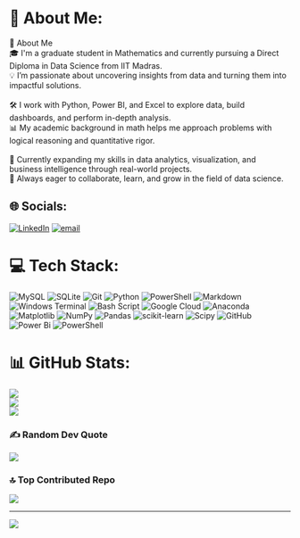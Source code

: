 # 💫 About Me:
👋 About Me<br>🎓 I'm a graduate student in Mathematics and currently pursuing a Direct Diploma in Data Science from IIT Madras.<br>💡 I’m passionate about uncovering insights from data and turning them into impactful solutions.<br><br>🛠️ I work with Python, Power BI, and Excel to explore data, build dashboards, and perform in-depth analysis.<br>📊 My academic background in math helps me approach problems with logical reasoning and quantitative rigor.<br><br>🌱 Currently expanding my skills in data analytics, visualization, and business intelligence through real-world projects.<br>🚀 Always eager to collaborate, learn, and grow in the field of data science.


## 🌐 Socials:
[![LinkedIn](https://img.shields.io/badge/LinkedIn-%230077B5.svg?logo=linkedin&logoColor=white)](https://www.linkedin.com/in/banani-mallick-155320235/) [![email](https://img.shields.io/badge/Email-D14836?logo=gmail&logoColor=white)](mailto:bananiiitm2025@gmail.com) 

# 💻 Tech Stack:
![MySQL](https://img.shields.io/badge/mysql-4479A1.svg?style=for-the-badge&logo=mysql&logoColor=white) ![SQLite](https://img.shields.io/badge/sqlite-%2307405e.svg?style=for-the-badge&logo=sqlite&logoColor=white) ![Git](https://img.shields.io/badge/git-%23F05033.svg?style=for-the-badge&logo=git&logoColor=white) ![Python](https://img.shields.io/badge/python-3670A0?style=for-the-badge&logo=python&logoColor=ffdd54) ![PowerShell](https://img.shields.io/badge/PowerShell-%235391FE.svg?style=for-the-badge&logo=powershell&logoColor=white) ![Markdown](https://img.shields.io/badge/markdown-%23000000.svg?style=for-the-badge&logo=markdown&logoColor=white) ![Windows Terminal](https://img.shields.io/badge/Windows%20Terminal-%234D4D4D.svg?style=for-the-badge&logo=windows-terminal&logoColor=white) ![Bash Script](https://img.shields.io/badge/bash_script-%23121011.svg?style=for-the-badge&logo=gnu-bash&logoColor=white) ![Google Cloud](https://img.shields.io/badge/GoogleCloud-%234285F4.svg?style=for-the-badge&logo=google-cloud&logoColor=white) ![Anaconda](https://img.shields.io/badge/Anaconda-%2344A833.svg?style=for-the-badge&logo=anaconda&logoColor=white) ![Matplotlib](https://img.shields.io/badge/Matplotlib-%23ffffff.svg?style=for-the-badge&logo=Matplotlib&logoColor=black) ![NumPy](https://img.shields.io/badge/numpy-%23013243.svg?style=for-the-badge&logo=numpy&logoColor=white) ![Pandas](https://img.shields.io/badge/pandas-%23150458.svg?style=for-the-badge&logo=pandas&logoColor=white) ![scikit-learn](https://img.shields.io/badge/scikit--learn-%23F7931E.svg?style=for-the-badge&logo=scikit-learn&logoColor=white) ![Scipy](https://img.shields.io/badge/SciPy-%230C55A5.svg?style=for-the-badge&logo=scipy&logoColor=%white) ![GitHub](https://img.shields.io/badge/github-%23121011.svg?style=for-the-badge&logo=github&logoColor=white) ![Power Bi](https://img.shields.io/badge/power_bi-F2C811?style=for-the-badge&logo=powerbi&logoColor=black) ![PowerShell](https://img.shields.io/badge/PowerShell-%235391FE.svg?style=for-the-badge&logo=powershell&logoColor=white)
# 📊 GitHub Stats:
![](https://github-readme-stats.vercel.app/api?username=BananiIITM&theme=radical&hide_border=false&include_all_commits=true&count_private=true)<br/>
![](https://nirzak-streak-stats.vercel.app/?user=BananiIITM&theme=radical&hide_border=false)<br/>
![](https://github-readme-stats.vercel.app/api/top-langs/?username=BananiIITM&theme=radical&hide_border=false&include_all_commits=true&count_private=true&layout=compact)

### ✍️ Random Dev Quote
![](https://quotes-github-readme.vercel.app/api?type=horizontal&theme=radical)

### 🔝 Top Contributed Repo
![](https://github-contributor-stats.vercel.app/api?username=BananiIITM&limit=5&theme=dark&combine_all_yearly_contributions=true)

---
[![](https://visitcount.itsvg.in/api?id=BananiIITM&icon=0&color=0)](https://visitcount.itsvg.in)

<!-- Proudly created with GPRM ( https://gprm.itsvg.in ) -->
